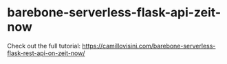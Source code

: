 # barebone-serverless-flask-api-zeit-now

Check out the full tutorial: https://camillovisini.com/barebone-serverless-flask-rest-api-on-zeit-now/
